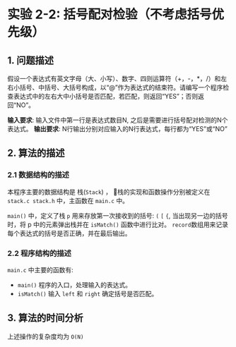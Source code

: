 # 实验 2-2: 括号配对检验（不考虑括号优先级）

## 1. 问题描述

假设一个表达式有英文字母（大、小写）、数字、四则运算符（+，-，*，/）和左右小括号、中括号、大括号构成，以“@”作为表达式的结束符。请编写一个程序检查表达式中的左右大中小括号是否匹配，若匹配，则返回“YES”；否则返回“NO”。

__输入要求__: 
输入文件中第一行是表达式数目N, 之后是需要进行括号配对检测的N个表达式。
__输出要求__:
N行输出分别对应输入的N行表达式，每行都为“YES”或“NO”

## 2. 算法的描述

### 2.1 数据结构的描述

本程序主要的数据结构是 栈(`Stack`) ， 栈的实现和函数操作分别被定义在 `stack.c stack.h` 中，主函数在 `main.c` 中。

`main()` 中，定义了栈 `p` 用来存放第一次接收到的括号: `(` `[` `{`, 当出现另一边的括号时，将 p 中的元素弹出栈并在 `isMatch()` 函数中进行比对。 `record`数组用来记录每个表达式的括号是否正确，并在最后输出。

### 2.2 程序结构的描述

`main.c` 中主要的函数有:

- `main()` 程序的入口，处理输入的表达式。
- `isMatch()` 输入 `left` 和 `right` 确定括号是否匹配。

## 3. 算法的时间分析

上述操作的复杂度均为 `O(N)`
